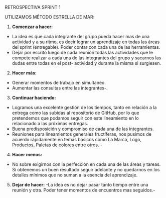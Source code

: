 RETROSPECTIVA SPRINT 1

UTILIZAMOS MÉTODO ESTRELLA DE MAR:

1.	**Comenzar a hacer:**
- La idea es que cada integrante del grupo pueda hacer mas de una actividad y a su ritmo, es decir lograr un aprendizaje en todas las áreas del sprint (entregable). Poder contar con cada una de las herramientas. 
- Dejar por escrito luego de cada reunión todas las actividades que le compete realizar a cada una de las integrantes del grupo y sacarnos las dudas entre todas en el post- actividad y durante la misma si surgiesen.

2.	**Hacer más:**
- Generar momentos de trabajo en simultaneo.
- Aumentar las consultas entre las integrantes-.

3.	**Continuar haciendo:**
- Logramos una excelente gestión de los tiempos, tanto en relación a la entrega como las subidas al repositorio de GitHub, por lo que pretendemos que podamos seguir con este lineamiento en lo relacionado a las próximas entregas.
- Buena predisposición y compromiso de cada una de las integrantes. 
- Reuniones para lineamientos generales fructíferas, nos pusimos de acuerdo rápidamente en temas básicos como La Marca, Logo, Productos, Paletas de colores entre otros. -

4.	**Hacer menos:**
- No sobre exigirnos con la perfección en cada una de las áreas y tareas. Si obtenemos un buen resultado seguir adelante y no quedarnos en los detalles mínimos que no suman a la esencia del aprendizaje.

5. **Dejar de hacer:**
-La idea es no dejar pasar tanto tiempo entre una reunión y otra. Poder tener momentos de encuentros mas seguidos.-        
